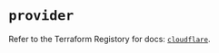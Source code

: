 # `provider`

Refer to the Terraform Registory for docs: [`cloudflare`](https://www.terraform.io/docs/providers/cloudflare).
